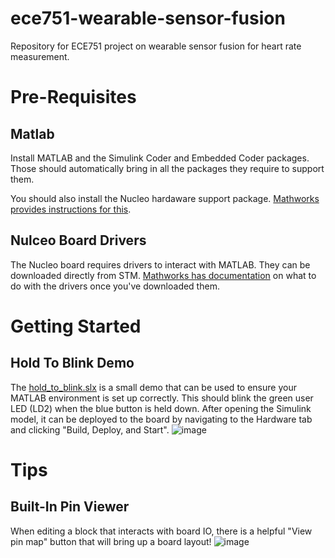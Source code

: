 # ece751-wearable-sensor-fusion
Repository for ECE751 project on wearable sensor fusion for heart rate measurement.

# Pre-Requisites
## Matlab
Install MATLAB and the Simulink Coder and Embedded Coder packages. Those should automatically bring in all the packages they require to support them. 

You should also install the Nucleo hardaware support package. [Mathworks provides instructions for this](https://www.mathworks.com/help/releases/R2021b/supportpkg/nucleo/ug/intro.html).

## Nulceo Board Drivers
The Nucleo board requires drivers to interact with MATLAB. They can be downloaded directly from STM. [Mathworks has documentation](https://www.mathworks.com/help/releases/R2021b/supportpkg/nucleo/ug/install-drives-for-simulink-coder-support-package-for-stmicroelectronics-nucleo-boards.html) on what to do with the drivers once you've downloaded them.

# Getting Started
## Hold To Blink Demo
The [hold_to_blink.slx](src/examples/hold_to_blink.slx) is a small demo that can be used to ensure your MATLAB environment is set up correctly. This should blink the green user LED (LD2) when the blue button is held down. After opening the Simulink model, it can be deployed to the board by navigating to the Hardware tab and clicking "Build, Deploy, and Start".
![image](https://user-images.githubusercontent.com/17224381/139503508-1a3c439e-b555-469d-a9e1-5aab41f5c8ad.png)



# Tips
## Built-In Pin Viewer
When editing a block that interacts with board IO, there is a helpful "View pin map" button that will bring up a board layout!
![image](https://user-images.githubusercontent.com/17224381/139503670-f9633ce8-ceb6-4045-a5f4-4b0e6f498373.png)
